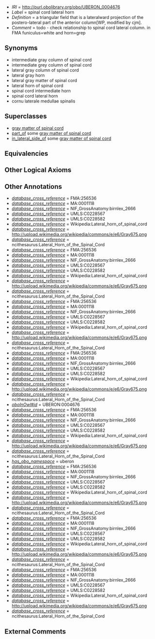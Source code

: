  * *IRI* = http://purl.obolibrary.org/obo/UBERON_0004676
 * *Label* = spinal cord lateral horn
 * *Definition* = a triangular field that is a lateralward projection of the postero-lateral part of the anterior column[WP, modified by cjm].
 * *Comment* = todo - check relationship to spinal cord lateral column. in FMA funiculus=white and horn=grep

## Synonyms

 * intermediate gray column of spinal cord
 * intermediate grey column of spinal cord
 * lateral gray column of spinal cord
 * lateral gray horn
 * lateral gray matter of spinal cord
 * lateral horn of spinal cord
 * spinal cord intermediate horn
 * spinal cord lateral horn
 * cornu laterale medullae spinalis

## Superclasses

 * [gray matter of spinal cord](../../UBERON/15/UBERON_0002315.md)
 * [part_of](../../BFO/50/BFO_0000050.md) some [gray matter of spinal cord](../../UBERON/15/UBERON_0002315.md)
 * [in_lateral_side_of](../../BSPO/26/BSPO_0000126.md) some [gray matter of spinal cord](../../UBERON/15/UBERON_0002315.md)

## Equivalencies


## Other Logical Axioms


## Other Annotations

 * *[database_cross_reference](../../ef/oboInOwl#hasDbXref.md)* = FMA:256536
 * *[database_cross_reference](../../ef/oboInOwl#hasDbXref.md)* = MA:0001118
 * *[database_cross_reference](../../ef/oboInOwl#hasDbXref.md)* = NIF_GrossAnatomy:birnlex_2666
 * *[database_cross_reference](../../ef/oboInOwl#hasDbXref.md)* = UMLS:C0228567
 * *[database_cross_reference](../../ef/oboInOwl#hasDbXref.md)* = UMLS:C0228582
 * *[database_cross_reference](../../ef/oboInOwl#hasDbXref.md)* = Wikipedia:Lateral_horn_of_spinal_cord
 * *[database_cross_reference](../../ef/oboInOwl#hasDbXref.md)* = http://upload.wikimedia.org/wikipedia/commons/e/e6/Gray675.png
 * *[database_cross_reference](../../ef/oboInOwl#hasDbXref.md)* = ncithesaurus:Lateral_Horn_of_the_Spinal_Cord
 * *[database_cross_reference](../../ef/oboInOwl#hasDbXref.md)* = FMA:256536
 * *[database_cross_reference](../../ef/oboInOwl#hasDbXref.md)* = MA:0001118
 * *[database_cross_reference](../../ef/oboInOwl#hasDbXref.md)* = NIF_GrossAnatomy:birnlex_2666
 * *[database_cross_reference](../../ef/oboInOwl#hasDbXref.md)* = UMLS:C0228567
 * *[database_cross_reference](../../ef/oboInOwl#hasDbXref.md)* = UMLS:C0228582
 * *[database_cross_reference](../../ef/oboInOwl#hasDbXref.md)* = Wikipedia:Lateral_horn_of_spinal_cord
 * *[database_cross_reference](../../ef/oboInOwl#hasDbXref.md)* = http://upload.wikimedia.org/wikipedia/commons/e/e6/Gray675.png
 * *[database_cross_reference](../../ef/oboInOwl#hasDbXref.md)* = ncithesaurus:Lateral_Horn_of_the_Spinal_Cord
 * *[database_cross_reference](../../ef/oboInOwl#hasDbXref.md)* = FMA:256536
 * *[database_cross_reference](../../ef/oboInOwl#hasDbXref.md)* = MA:0001118
 * *[database_cross_reference](../../ef/oboInOwl#hasDbXref.md)* = NIF_GrossAnatomy:birnlex_2666
 * *[database_cross_reference](../../ef/oboInOwl#hasDbXref.md)* = UMLS:C0228567
 * *[database_cross_reference](../../ef/oboInOwl#hasDbXref.md)* = UMLS:C0228582
 * *[database_cross_reference](../../ef/oboInOwl#hasDbXref.md)* = Wikipedia:Lateral_horn_of_spinal_cord
 * *[database_cross_reference](../../ef/oboInOwl#hasDbXref.md)* = http://upload.wikimedia.org/wikipedia/commons/e/e6/Gray675.png
 * *[database_cross_reference](../../ef/oboInOwl#hasDbXref.md)* = ncithesaurus:Lateral_Horn_of_the_Spinal_Cord
 * *[database_cross_reference](../../ef/oboInOwl#hasDbXref.md)* = FMA:256536
 * *[database_cross_reference](../../ef/oboInOwl#hasDbXref.md)* = MA:0001118
 * *[database_cross_reference](../../ef/oboInOwl#hasDbXref.md)* = NIF_GrossAnatomy:birnlex_2666
 * *[database_cross_reference](../../ef/oboInOwl#hasDbXref.md)* = UMLS:C0228567
 * *[database_cross_reference](../../ef/oboInOwl#hasDbXref.md)* = UMLS:C0228582
 * *[database_cross_reference](../../ef/oboInOwl#hasDbXref.md)* = Wikipedia:Lateral_horn_of_spinal_cord
 * *[database_cross_reference](../../ef/oboInOwl#hasDbXref.md)* = http://upload.wikimedia.org/wikipedia/commons/e/e6/Gray675.png
 * *[database_cross_reference](../../ef/oboInOwl#hasDbXref.md)* = ncithesaurus:Lateral_Horn_of_the_Spinal_Cord
 * *[oboInOwl#id](../../id/oboInOwl#id.md)* = UBERON:0004676
 * *[database_cross_reference](../../ef/oboInOwl#hasDbXref.md)* = FMA:256536
 * *[database_cross_reference](../../ef/oboInOwl#hasDbXref.md)* = MA:0001118
 * *[database_cross_reference](../../ef/oboInOwl#hasDbXref.md)* = NIF_GrossAnatomy:birnlex_2666
 * *[database_cross_reference](../../ef/oboInOwl#hasDbXref.md)* = UMLS:C0228567
 * *[database_cross_reference](../../ef/oboInOwl#hasDbXref.md)* = UMLS:C0228582
 * *[database_cross_reference](../../ef/oboInOwl#hasDbXref.md)* = Wikipedia:Lateral_horn_of_spinal_cord
 * *[database_cross_reference](../../ef/oboInOwl#hasDbXref.md)* = http://upload.wikimedia.org/wikipedia/commons/e/e6/Gray675.png
 * *[database_cross_reference](../../ef/oboInOwl#hasDbXref.md)* = ncithesaurus:Lateral_Horn_of_the_Spinal_Cord
 * *[has_obo_namespace](../../ce/oboInOwl#hasOBONamespace.md)* = uberon
 * *[database_cross_reference](../../ef/oboInOwl#hasDbXref.md)* = FMA:256536
 * *[database_cross_reference](../../ef/oboInOwl#hasDbXref.md)* = MA:0001118
 * *[database_cross_reference](../../ef/oboInOwl#hasDbXref.md)* = NIF_GrossAnatomy:birnlex_2666
 * *[database_cross_reference](../../ef/oboInOwl#hasDbXref.md)* = UMLS:C0228567
 * *[database_cross_reference](../../ef/oboInOwl#hasDbXref.md)* = UMLS:C0228582
 * *[database_cross_reference](../../ef/oboInOwl#hasDbXref.md)* = Wikipedia:Lateral_horn_of_spinal_cord
 * *[database_cross_reference](../../ef/oboInOwl#hasDbXref.md)* = http://upload.wikimedia.org/wikipedia/commons/e/e6/Gray675.png
 * *[database_cross_reference](../../ef/oboInOwl#hasDbXref.md)* = ncithesaurus:Lateral_Horn_of_the_Spinal_Cord
 * *[database_cross_reference](../../ef/oboInOwl#hasDbXref.md)* = FMA:256536
 * *[database_cross_reference](../../ef/oboInOwl#hasDbXref.md)* = MA:0001118
 * *[database_cross_reference](../../ef/oboInOwl#hasDbXref.md)* = NIF_GrossAnatomy:birnlex_2666
 * *[database_cross_reference](../../ef/oboInOwl#hasDbXref.md)* = UMLS:C0228567
 * *[database_cross_reference](../../ef/oboInOwl#hasDbXref.md)* = UMLS:C0228582
 * *[database_cross_reference](../../ef/oboInOwl#hasDbXref.md)* = Wikipedia:Lateral_horn_of_spinal_cord
 * *[database_cross_reference](../../ef/oboInOwl#hasDbXref.md)* = http://upload.wikimedia.org/wikipedia/commons/e/e6/Gray675.png
 * *[database_cross_reference](../../ef/oboInOwl#hasDbXref.md)* = ncithesaurus:Lateral_Horn_of_the_Spinal_Cord
 * *[database_cross_reference](../../ef/oboInOwl#hasDbXref.md)* = FMA:256536
 * *[database_cross_reference](../../ef/oboInOwl#hasDbXref.md)* = MA:0001118
 * *[database_cross_reference](../../ef/oboInOwl#hasDbXref.md)* = NIF_GrossAnatomy:birnlex_2666
 * *[database_cross_reference](../../ef/oboInOwl#hasDbXref.md)* = UMLS:C0228567
 * *[database_cross_reference](../../ef/oboInOwl#hasDbXref.md)* = UMLS:C0228582
 * *[database_cross_reference](../../ef/oboInOwl#hasDbXref.md)* = Wikipedia:Lateral_horn_of_spinal_cord
 * *[database_cross_reference](../../ef/oboInOwl#hasDbXref.md)* = http://upload.wikimedia.org/wikipedia/commons/e/e6/Gray675.png
 * *[database_cross_reference](../../ef/oboInOwl#hasDbXref.md)* = ncithesaurus:Lateral_Horn_of_the_Spinal_Cord

## External Comments

